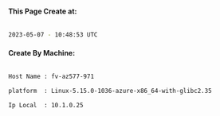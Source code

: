 
   
#### This Page Create at:

```bash

2023-05-07 - 10:48:53 UTC

```

#### Create By Machine:

```bash

Host Name : fv-az577-971

platform  : Linux-5.15.0-1036-azure-x86_64-with-glibc2.35

Ip Local  : 10.1.0.25

```

